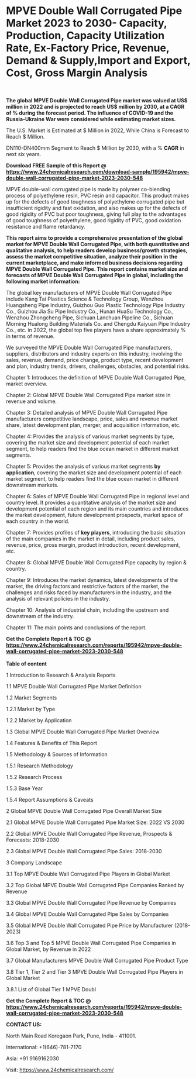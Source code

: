 <h1>MPVE Double Wall Corrugated Pipe Market 2023 to 2030- Capacity, Production, Capacity Utilization Rate, Ex-Factory Price, Revenue, Demand & Supply,Import and Export, Cost, Gross Margin Analysis</h1><br/><p><strong>The global MPVE Double Wall Corrugated Pipe market was valued at US$ million in 2022 and is projected to reach US$ million by 2030, at a <strong>CAGR</strong> of % during the forecast period. The influence of COVID-19 and the Russia-Ukraine War were considered while estimating market sizes.</strong></p><p>The U.S. Market is Estimated at $ Million in 2022, While China is Forecast to Reach $ Million.</p><p>DN110-DN400mm Segment to Reach $ Million by 2030, with a % <strong>CAGR</strong> in next six years.</p><div><b>Download FREE Sample of this Report @ <a href="https://www.24chemicalresearch.com/download-sample/195942/mpve-double-wall-corrugated-pipe-market-2023-2030-548">https://www.24chemicalresearch.com/download-sample/195942/mpve-double-wall-corrugated-pipe-market-2023-2030-548</a></b></div><p>MPVE double-wall corrugated pipe is made by polymer co-blending process of polyethylene resin, PVC resin and capacitor. This product makes up for the defects of good toughness of polyethylene corrugated pipe but insufficient rigidity and fast oxidation, and also makes up for the defects of good rigidity of PVC but poor toughness, giving full play to the advantages of good toughness of polyethylene, good rigidity of PVC, good oxidation resistance and flame retardancy.</p><p><strong>This report aims to provide a comprehensive presentation of the global market for MPVE Double Wall Corrugated Pipe, with both quantitative and qualitative analysis, to help readers develop business/growth strategies, assess the market competitive situation, analyze their position in the current marketplace, and make informed business decisions regarding MPVE Double Wall Corrugated Pipe. This report contains market size and forecasts of MPVE Double Wall Corrugated Pipe in global, including the following market information:</strong></p><p>The global key manufacturers of MPVE Double Wall Corrugated Pipe include Kang Tai Plastics Science & Technology Group, Wenzhou Huangsheng Pipe Industry, Guizhou Guo Plastic Technology Pipe Industry Co., Guizhou Jia Su Pipe Industry Co., Hunan HuaSu Technology Co., Wenzhou Zhongcheng Pipe, Sichuan Lanchuan Pipeline Co., Sichuan Morning Hualong Building Materials Co. and Chengdu Kaiyuan Pipe Industry Co., etc. in 2022, the global top five players have a share approximately % in terms of revenue.</p><p>We surveyed the MPVE Double Wall Corrugated Pipe manufacturers, suppliers, distributors and industry experts on this industry, involving the sales, revenue, demand, price change, product type, recent development and plan, industry trends, drivers, challenges, obstacles, and potential risks.</p><p>Chapter 1: Introduces the definition of MPVE Double Wall Corrugated Pipe, market overview.</p><p>Chapter 2: Global MPVE Double Wall Corrugated Pipe market size in revenue and volume.</p><p>Chapter 3: Detailed analysis of MPVE Double Wall Corrugated Pipe manufacturers competitive landscape, price, sales and revenue market share, latest development plan, merger, and acquisition information, etc.</p><p>Chapter 4: Provides the analysis of various market segments by type, covering the market size and development potential of each market segment, to help readers find the blue ocean market in different market segments.</p><p>Chapter 5: Provides the analysis of various market segments <strong>by application</strong>, covering the market size and development potential of each market segment, to help readers find the blue ocean market in different downstream markets.</p><p>Chapter 6: Sales of MPVE Double Wall Corrugated Pipe in regional level and country level. It provides a quantitative analysis of the market size and development potential of each region and its main countries and introduces the market development, future development prospects, market space of each country in the world.</p><p>Chapter 7: Provides profiles of <strong>key players</strong>, introducing the basic situation of the main companies in the market in detail, including product sales, revenue, price, gross margin, product introduction, recent development, etc.</p><p>Chapter 8: Global MPVE Double Wall Corrugated Pipe capacity by region & country.</p><p>Chapter 9: Introduces the market dynamics, latest developments of the market, the driving factors and restrictive factors of the market, the challenges and risks faced by manufacturers in the industry, and the analysis of relevant policies in the industry.</p><p>Chapter 10: Analysis of industrial chain, including the upstream and downstream of the industry.</p><p>Chapter 11: The main points and conclusions of the report.</p><div><b>Get the Complete Report & TOC @ <a href="https://www.24chemicalresearch.com/reports/195942/mpve-double-wall-corrugated-pipe-market-2023-2030-548">https://www.24chemicalresearch.com/reports/195942/mpve-double-wall-corrugated-pipe-market-2023-2030-548</a></b></div><br><b>Table of content</b><p>1 Introduction to Research & Analysis Reports<br />
 
  1.1 MPVE Double Wall Corrugated Pipe Market Definition<br />
 
  1.2 Market Segments<br />
 
  1.2.1 Market by Type<br />
 
  1.2.2 Market by Application<br />
 
  1.3 Global MPVE Double Wall Corrugated Pipe Market Overview<br />
 
  1.4 Features & Benefits of This Report<br />
 
  1.5 Methodology & Sources of Information<br />
 
  1.5.1 Research Methodology<br />
 
  1.5.2 Research Process<br />
 
  1.5.3 Base Year<br />
 
  1.5.4 Report Assumptions & Caveats<br />
 
 2 Global MPVE Double Wall Corrugated Pipe Overall Market Size<br />
 
  2.1 Global MPVE Double Wall Corrugated Pipe Market Size: 2022 VS 2030<br />
 
  2.2 Global MPVE Double Wall Corrugated Pipe Revenue, Prospects & Forecasts: 2018-2030<br />
 
  2.3 Global MPVE Double Wall Corrugated Pipe Sales: 2018-2030<br />
 
 3 Company Landscape<br />
 
  3.1 Top MPVE Double Wall Corrugated Pipe Players in Global Market<br />
 
  3.2 Top Global MPVE Double Wall Corrugated Pipe Companies Ranked by Revenue<br />
 
  3.3 Global MPVE Double Wall Corrugated Pipe Revenue by Companies<br />
 
  3.4 Global MPVE Double Wall Corrugated Pipe Sales by Companies<br />
 
  3.5 Global MPVE Double Wall Corrugated Pipe Price by Manufacturer (2018-2023)<br />
 
  3.6 Top 3 and Top 5 MPVE Double Wall Corrugated Pipe Companies in Global Market, by Revenue in 2022<br />
 
  3.7 Global Manufacturers MPVE Double Wall Corrugated Pipe Product Type<br />
 
  3.8 Tier 1, Tier 2 and Tier 3 MPVE Double Wall Corrugated Pipe Players in Global Market<br />
 
  3.8.1 List of Global Tier 1 MPVE Doubl<br><div><b>Get the Complete Report & TOC @ <a href="https://www.24chemicalresearch.com/reports/195942/mpve-double-wall-corrugated-pipe-market-2023-2030-548">https://www.24chemicalresearch.com/reports/195942/mpve-double-wall-corrugated-pipe-market-2023-2030-548</a></b></div></p>
 
 <b>CONTACT US:</b><br>
 
 North Main Road Koregaon Park, Pune, India - 411001.<br/>
 
 International: +1(646)-781-7170<br/>
 
 Asia: +91 9169162030<br/>
 
 Visit: <a href="https://www.24chemicalresearch.com/">https://www.24chemicalresearch.com/</a>
 
 <br>